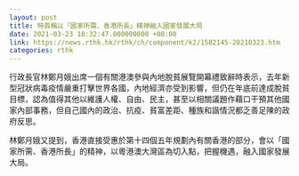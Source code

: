 ```yaml
---
layout: post
title: 特首稱以「國家所需、香港所長」精神融入國家發展大局
date: 2021-03-23 18:32:47.000000000 +08:00
link: https://news.rthk.hk/rthk/ch/component/k2/1582145-20210323.htm
categories: rthk
---
```


行政長官林鄭月娥出席一個有關港澳參與內地脫貧展覽開幕禮致辭時表示，去年新型冠狀病毒疫情嚴重打擊世界各國，內地經濟亦受到影響，但仍在年底前達成脫貧目標，認為值得其他以維護人權、自由、民主，甚至以相關議題作藉口干預其他國家內部事務，但自己國內的政治、抗疫、貧富差距、種族和諧情況都乏善足陳的政府反思。
 
林鄭月娥又提到，香港直接受惠於第十四個五年規劃內有關香港的部分，會以「國家所需、香港所長」的精神，以粵港澳大灣區為切入點，把握機遇，融入國家發展大局。
